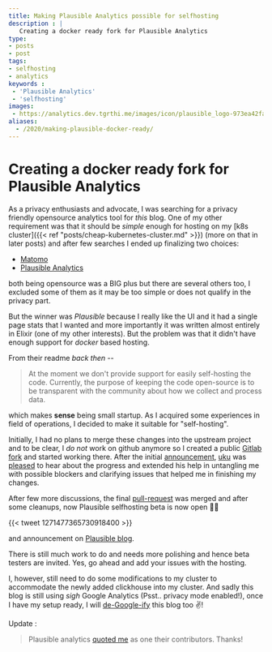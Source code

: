 ```yaml
---
title: Making Plausible Analytics possible for selfhosting
description : |
   Creating a docker ready fork for Plausible Analytics
type:
- posts
- post
tags: 
- selfhosting
- analytics
keywords :  
 - 'Plausible Analytics'
 - 'selfhosting'
images:
 - https://analytics.dev.tgrthi.me/images/icon/plausible_logo-973ea42fac38d21a0a8cda9cfb9231c9.png
aliases:
  - /2020/making-plausible-docker-ready/
---
```

Creating a docker ready fork for Plausible Analytics
=====================

As a privacy enthusiasts and advocate, I was searching for a privacy friendly opensource analytics tool for _this_ blog. One of my other requirement was that it should be _simple_ enough for hosting on my [k8s cluster]({{< ref "posts/cheap-kubernetes-cluster.md" >}}) (more on that in later posts) and after few searches I ended up finalizing two choices:

- [Matomo](https://matomo.org/)
- [Plausible Analytics](plausible.io/)

both being opensource was a BIG plus but there are several others too, I excluded some of them as it may be too simple or does not qualify in the privacy part.

But the winner was _Plausible_ because I really like the UI and it had a single page stats that I wanted and more importantly it was written almost entirely in Elixir (one of my other interests). But the problem was that it didn't have enough support for _docker_ based hosting.

From their readme _back then_ --

>At the moment we don't provide support for easily self-hosting the code. Currently, the purpose of keeping the code open-source is to be transparent with the community about how we collect and process data.

which makes **sense** being small startup. As I acquired some experiences in field of operations, I decided to make it suitable for "self-hosting".

Initially, I had no plans to merge these changes into the upstream project and to be clear, I *do not* work on github anymore so I created a public [Gitlab fork](https://gitlab.com/tckb-public/plausible) and started working there. After the initial [announcement](https://github.com/plausible/analytics/pull/53#issuecomment-623600917), [uku](https://twitter.com/ukutaht) was [pleased](https://github.com/plausible/analytics/issues/26#issuecomment-627298735) to hear about the progress and extended his help in untangling me with possible blockers and clarifying issues that helped me in finishing my changes.

After few more discussions, the final [pull-request](https://github.com/plausible/analytics/pull/64) was merged and after some cleanups, now Plausible selfhosting beta is now open 🎉🥳

{{< tweet 1271477365730918400 >}}

and announcement on [Plausible blog](https://plausible.io/blog/self-hosted-web-analytics-beta).

There is still much work to do and needs more polishing and hence beta testers are invited. Yes, go ahead and add your issues with the hosting.

I, however, still need to do some modifications to my cluster to accommodate the newly added clickhouse into my cluster. And sadly this blog is still using  *sigh* Google Analytics (Psst.. privacy mode enabled!), once I have my setup ready, I will [de-Google-ify](https://dev.to/markosaric/how-to-de-google-ify-your-website-4bfc) this blog too ✌️!

Update :
> Plausible analytics [quoted me](https://docs.plausible.io/authors#contributors) as one their contributors. Thanks!